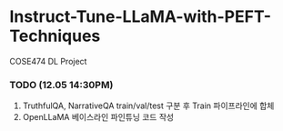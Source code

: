 # Instruct-Tune-LLaMA-with-PEFT-Techniques
COSE474 DL Project


### TODO (12.05 14:30PM)
1. TruthfulQA, NarrativeQA train/val/test 구분 후 Train 파이프라인에 합체
2. OpenLLaMA 베이스라인 파인튜닝 코드 작성
